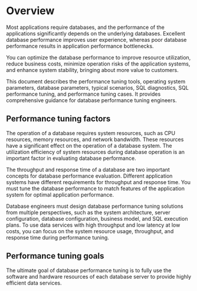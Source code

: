 # Overview

Most applications require databases, and the performance of the applications significantly depends on the underlying databases. Excellent database performance improves user experience, whereas poor database performance results in application performance bottlenecks.

You can optimize the database performance to improve resource utilization, reduce business costs, minimize operation risks of the application systems, and enhance system stability, bringing about more value to customers.

This document describes the performance tuning tools, operating system parameters, database parameters, typical scenarios, SQL diagnostics, SQL performance tuning, and performance tuning cases. It provides comprehensive guidance for database performance tuning engineers.

## Performance tuning factors

The operation of a database requires system resources, such as CPU resources, memory resources, and network bandwidth. These resources have a significant effect on the operation of a database system. The utilization efficiency of system resources during database operation is an important factor in evaluating database performance.

The throughput and response time of a database are two important concepts for database performance evaluation. Different application systems have different requirements for throughput and response time. You must tune the database performance to match features of the application system for optimal application performance.

Database engineers must design database performance tuning solutions from multiple perspectives, such as the system architecture, server configuration, database configuration, business model, and SQL execution plans. To use data services with high throughput and low latency at low costs, you can focus on the system resource usage, throughput, and response time during performance tuning.

## Performance tuning goals

The ultimate goal of database performance tuning is to fully use the software and hardware resources of each database server to provide highly efficient data services.

